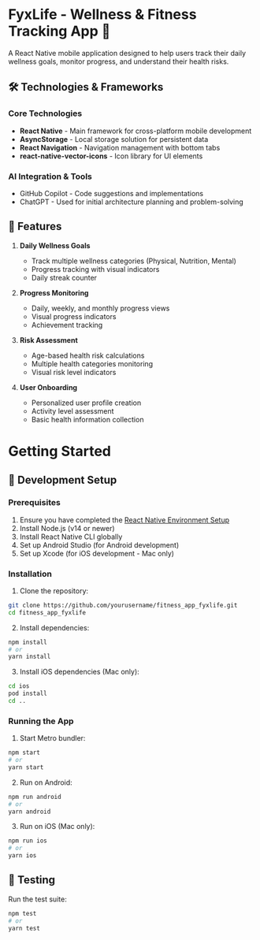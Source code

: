 # FyxLife - Wellness & Fitness Tracking App 🌱

A React Native mobile application designed to help users track their daily wellness goals, monitor progress, and understand their health risks.

## 🛠 Technologies & Frameworks

### Core Technologies
- **React Native** - Main framework for cross-platform mobile development
- **AsyncStorage** - Local storage solution for persistent data
- **React Navigation** - Navigation management with bottom tabs
- **react-native-vector-icons** - Icon library for UI elements

### AI Integration & Tools
- GitHub Copilot - Code suggestions and implementations
- ChatGPT - Used for initial architecture planning and problem-solving

## 🎯 Features

1. **Daily Wellness Goals**
   - Track multiple wellness categories (Physical, Nutrition, Mental)
   - Progress tracking with visual indicators
   - Daily streak counter

2. **Progress Monitoring**
   - Daily, weekly, and monthly progress views
   - Visual progress indicators
   - Achievement tracking

3. **Risk Assessment**
   - Age-based health risk calculations
   - Multiple health categories monitoring
   - Visual risk level indicators

4. **User Onboarding**
   - Personalized user profile creation
   - Activity level assessment
   - Basic health information collection

# Getting Started

## 🚀 Development Setup

### Prerequisites

1. Ensure you have completed the [React Native Environment Setup](https://reactnative.dev/docs/environment-setup)
2. Install Node.js (v14 or newer)
3. Install React Native CLI globally
4. Set up Android Studio (for Android development)
5. Set up Xcode (for iOS development - Mac only)

### Installation

1. Clone the repository:
```bash
git clone https://github.com/yourusername/fitness_app_fyxlife.git
cd fitness_app_fyxlife
```

2. Install dependencies:
```bash
npm install
# or
yarn install
```

3. Install iOS dependencies (Mac only):
```bash
cd ios
pod install
cd ..
```

### Running the App

1. Start Metro bundler:
```bash
npm start
# or
yarn start
```

2. Run on Android:
```bash
npm run android
# or
yarn android
```

3. Run on iOS (Mac only):
```bash
npm run ios
# or
yarn ios
```

## 🧪 Testing

Run the test suite:
```bash
npm test
# or
yarn test
```
